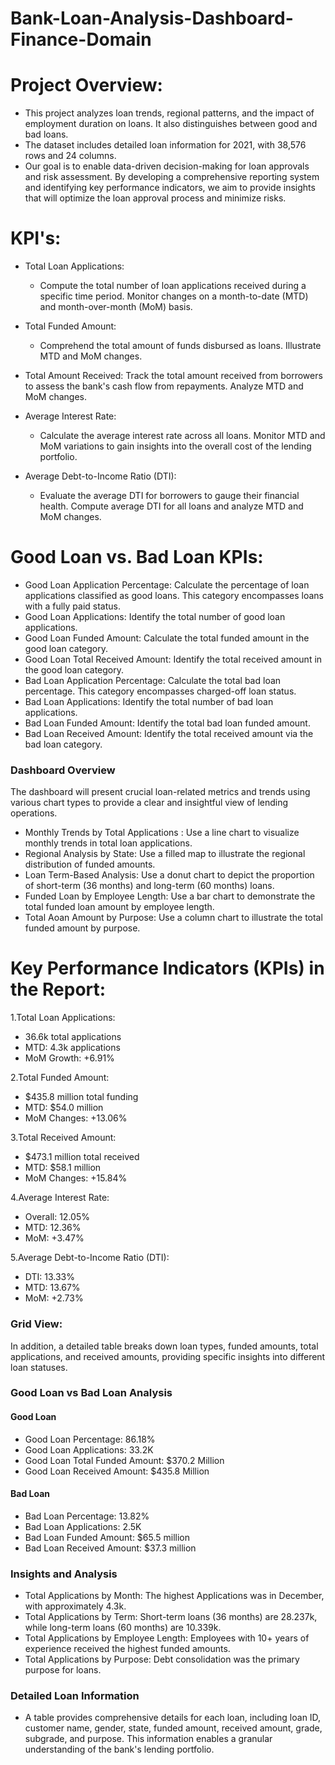 # Bank-Loan-Analysis-Dashboard-Finance-Domain

# Project Overview:
- This project analyzes loan trends, regional patterns, and the impact of employment duration on loans. It also distinguishes between good and bad loans. 
- The dataset includes detailed loan information for 2021, with 38,576 rows and 24 columns.
- Our goal is to enable data-driven decision-making for loan approvals and risk assessment. By developing a comprehensive reporting system and identifying key performance indicators, we aim to provide insights that will optimize the loan approval process and minimize risks.


# KPI's:
- Total Loan Applications:
  - Compute the total number of loan applications received during a specific time period. Monitor changes on a month-to-date (MTD) and month-over-month (MoM) basis.

- Total Funded Amount:
  - Comprehend the total amount of funds disbursed as loans. Illustrate MTD and MoM changes.

- Total Amount Received: Track the total amount received from borrowers to assess the bank's cash flow from repayments. Analyze MTD and MoM changes.

- Average Interest Rate:
  - Calculate the average interest rate across all loans. Monitor MTD and MoM variations to gain insights into the overall cost of the lending portfolio.

- Average Debt-to-Income Ratio (DTI):
  - Evaluate the average DTI for borrowers to gauge their financial health. Compute average DTI for all loans and analyze MTD and MoM changes.

  
# Good Loan vs. Bad Loan KPIs:
- Good Loan Application Percentage: Calculate the percentage of loan applications classified as good loans. This category encompasses loans with a fully paid status.
- Good Loan Applications: Identify the total number of good loan applications.
- Good Loan Funded Amount: Calculate the total funded amount in the good loan category.
- Good Loan Total Received Amount: Identify the total received amount in the good loan category.
- Bad Loan Application Percentage: Calculate the total bad loan percentage. This category encompasses charged-off loan status.
- Bad Loan Applications: Identify the total number of bad loan applications.
- Bad Loan Funded Amount: Identify the total bad loan funded amount.
- Bad Loan Received Amount: Identify the total received amount via the bad loan category.


### Dashboard Overview 
The dashboard will present crucial loan-related metrics and trends using various chart types to provide a clear and insightful view of lending operations.

- Monthly Trends by Total Applications : Use a line chart to visualize monthly trends in total loan applications.
- Regional Analysis by State: Use a filled map to illustrate the regional distribution of funded amounts.
- Loan Term-Based Analysis: Use a donut chart to depict the proportion of short-term (36 months) and long-term (60 months) loans.
- Funded Loan by Employee Length: Use a bar chart to demonstrate the total funded loan amount by employee length.
- Total Aoan Amount by Purpose: Use a column chart to illustrate the total funded amount by purpose.


# Key Performance Indicators (KPIs) in the Report:
1.Total Loan Applications:
  - 36.6k total applications
  - MTD: 4.3k applications
  - MoM Growth: +6.91%
  
2.Total Funded Amount:
  - $435.8 million total funding
  - MTD: $54.0 million
  - MoM Changes: +13.06%
  
3.Total Received Amount:
  - $473.1 million total received
  - MTD: $58.1 million
  - MoM Changes: +15.84%

4.Average Interest Rate:
  - Overall: 12.05%
  - MTD: 12.36%
  - MoM: +3.47%

5.Average Debt-to-Income Ratio (DTI):
  - DTI: 13.33%
  - MTD: 13.67%
  - MoM: +2.73%

### Grid View:
In addition, a detailed table breaks down loan types, funded amounts, total applications, and received amounts, providing specific insights into different loan statuses.

### Good Loan vs Bad Loan Analysis
#### Good Loan
  - Good Loan Percentage: 86.18%
  - Good Loan Applications: 33.2K
  - Good Loan Total Funded Amount: $370.2 Million
  - Good Loan Received Amount: $435.8 Million

#### Bad Loan
  - Bad Loan Percentage: 13.82%
  - Bad Loan Applications: 2.5K
  - Bad Loan Funded Amount: $65.5 million
  - Bad Loan Received Amount: $37.3 million

### Insights and Analysis
- Total Applications by Month: The highest Applications was in December, with approximately 4.3k.
- Total Applications by Term: Short-term loans (36 months) are 28.237k, while long-term loans (60 months) are 10.339k.
- Total Applications by Employee Length: Employees with 10+ years of experience received the highest funded amounts.
- Total Applications by Purpose: Debt consolidation was the primary purpose for loans.

### Detailed Loan Information
- A table provides comprehensive details for each loan, including loan ID, customer name, gender, state, funded amount, received amount, grade, subgrade, and purpose. This information enables a granular understanding of the bank's lending portfolio.
